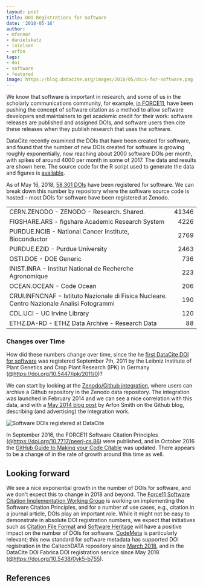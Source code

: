 ```yaml
---
layout: post
title: DOI Registrations for Software
date: '2018-05-16'
author: 
- mfenner
- danielskatz
- lnielsen
- arfon
tags:
- doi
- software
- featured
image: https://blog.datacite.org/images/2018/05/dois-for-software.png
---
```


We know that software is important in research, and some of us in the scholarly communications community, for example, [in FORCE11](https://www.force11.org/group/software-citation-implementation-working-group), have been pushing the concept of software citation as a method to allow software developers and maintainers to get academic credit for their work: software releases are published and assigned DOIs, and software users then cite these releases when they publish research that uses the software.

DataCite recently examined the DOIs that have been created for software, and found that the number of new DOIs created for software is growing roughly exponentially, now reaching about 2000 software DOIs per month, with spikes of around 4000 per month in some of 2017. The data and results are shown here. The source code for the R script used to generate the data and figures is [available](https://github.com/datacite/metadata-reports/blob/master/software/index.md).

As of May 16, 2018, [58,301 DOIs](https://search.datacite.org/works?resource-type-id=software) have been registered for software. We can break down this number by repository where the software source code is hosted – most DOIs for software have been registered at Zenodo. 

|                                                                                           |      |
|:------------------------------------------------------------------------------------------|-----:|
|CERN.ZENODO - ZENODO - Research. Shared.                                                   |41346 |
|FIGSHARE.ARS - figshare Academic Research System                                           |4226  |
|PURDUE.NCIB - National Cancer Institute, Bioconductor                                      |2769  |
|PURDUE.EZID - Purdue University                                                            |2463  |
|OSTI.DOE - DOE Generic                                                                     |736   |
|INIST.INRA - Institut National de Recherche Agronomique                                    |223   |
|OCEAN.OCEAN - Code Ocean                                                                   |206   |
|CRUI.INFNCNAF - Istituto Nazionale di Fisica Nucleare. Centro Nazionale Analisi Fotogrammi |190   |
|CDL.UCI - UC Irvine Library                                                                |120   |
|ETHZ.DA-RD - ETHZ Data Archive - Research Data                                             |88    |

### Changes over Time

How did these numbers change over time, since the
he [first DataCite DOI for software](https://api.datacite.org/works?resource-type-id=software&sort=registered&order=asc&page[size]=1) was registered September 7th, 2011 by the Leibniz Institute of Plant Genetics and Crop Plant Research (IPK) in Germany (@https://doi.org/10.5447/ipk/2011/0)?

We can start by looking at the [Zenodo/Github integration](https://guides.github.com/activities/citable-code/), where users can archive a Github repository in the Zenodo data repository. The integration was launched in 
February 2014 and we can see a nice correlation with this data, and with a [May 2014 blog post](https://github.com/blog/1840-improving-github-for-science) by 
Arfon Smith on the Github blog, describing (and advertising) the integration work.

![Software DOIs registered at DataCite](/images/2018/05/dois-for-software.png)

In September 2016, the FORCE11 Software Citation Principles (@https://doi.org/10.7717/peerj-cs.86) were published, and in October 2016 the [GitHub Guide to Making your Code Citable](https://guides.github.com/activities/citable-code/) was updated. There appears to be a change of in the rate of growth around this time as well.


## Looking forward

We see a nice exponential growth in the number of DOIs for software, and we don't expect this to change in 2018 and beyond. The [Force11 Software Citation Implementation Working Group](https://www.force11.org/group/software-citation-implementation-working-group) is working on implementing the Software Citation Principles, and for a number of use cases, e.g., citation in a journal article, DOIs play an important role. While it might not be easy to demonstrate in absolute DOI registration numbers, we expect that initiatives such as [Citation File Format](http://citation-file-format.github.io/citation-file-format/) and [Software Heritage](https://www.softwareheritage.org/) will have a positive impact on the number of DOIs for software. [CodeMeta](https://codemeta.github.io/) is particularly relevant; this new standard for software metadata has supported DOI registration in the CaltechDATA repository since [March 2018](https://www.library.caltech.edu/news/enhanced-software-preservation-now-available-caltechdata), and in the DataCite DOI Fabrica DOI registration service since May 2018 (@https://doi.org/10.5438/0yk5-b755).

## References
